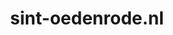 ---
layout: post
title:  "sint-oedenrode.nl"
internal_url:  "/dutchgov/sint-oedenrode.nl.html"
categories: dutchgov
---